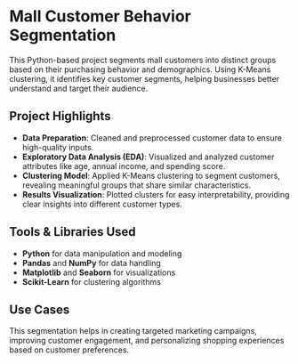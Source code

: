 # Mall Customer Behavior Segmentation

This Python-based project segments mall customers into distinct groups based on their purchasing behavior and demographics. Using K-Means clustering, it identifies key customer segments, helping businesses better understand and target their audience.

## Project Highlights
- **Data Preparation**: Cleaned and preprocessed customer data to ensure high-quality inputs.
- **Exploratory Data Analysis (EDA)**: Visualized and analyzed customer attributes like age, annual income, and spending score.
- **Clustering Model**: Applied K-Means clustering to segment customers, revealing meaningful groups that share similar characteristics.
- **Results Visualization**: Plotted clusters for easy interpretability, providing clear insights into different customer types.

## Tools & Libraries Used
- **Python** for data manipulation and modeling
- **Pandas** and **NumPy** for data handling
- **Matplotlib** and **Seaborn** for visualizations
- **Scikit-Learn** for clustering algorithms

## Use Cases
This segmentation helps in creating targeted marketing campaigns, improving customer engagement, and personalizing shopping experiences based on customer preferences.

